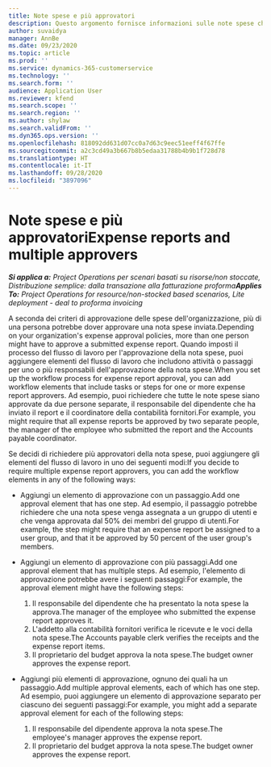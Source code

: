```yaml
---
title: Note spese e più approvatori
description: Questo argomento fornisce informazioni sulle note spese che richiedono l'approvazione di più persone.
author: suvaidya
manager: AnnBe
ms.date: 09/23/2020
ms.topic: article
ms.prod: ''
ms.service: dynamics-365-customerservice
ms.technology: ''
ms.search.form: ''
audience: Application User
ms.reviewer: kfend
ms.search.scope: ''
ms.search.region: ''
ms.author: shylaw
ms.search.validFrom: ''
ms.dyn365.ops.version: ''
ms.openlocfilehash: 818092dd631d07cc0a7d63c9eec51eeff4f67ffe
ms.sourcegitcommit: a2c3cd49a3b667b8b5edaa31788b4b9b1f728d78
ms.translationtype: HT
ms.contentlocale: it-IT
ms.lasthandoff: 09/28/2020
ms.locfileid: "3897096"
---
```

# <a name="expense-reports-and-multiple-approvers"></a><span data-ttu-id="0ef6c-103">Note spese e più approvatori</span><span class="sxs-lookup"><span data-stu-id="0ef6c-103">Expense reports and multiple approvers</span></span>

<span data-ttu-id="0ef6c-104">_**Si applica a:** Project Operations per scenari basati su risorse/non stoccate, Distribuzione semplice: dalla transazione alla fatturazione proforma_</span><span class="sxs-lookup"><span data-stu-id="0ef6c-104">_**Applies To:** Project Operations for resource/non-stocked based scenarios, Lite deployment - deal to proforma invoicing_</span></span>

<span data-ttu-id="0ef6c-105">A seconda dei criteri di approvazione delle spese dell'organizzazione, più di una persona potrebbe dover approvare una nota spese inviata.</span><span class="sxs-lookup"><span data-stu-id="0ef6c-105">Depending on your organization's expense approval policies, more than one person might have to approve a submitted expense report.</span></span> <span data-ttu-id="0ef6c-106">Quando imposti il processo del flusso di lavoro per l'approvazione della nota spese, puoi aggiungere elementi del flusso di lavoro che includono attività o passaggi per uno o più responsabili dell'approvazione della nota spese.</span><span class="sxs-lookup"><span data-stu-id="0ef6c-106">When you set up the workflow process for expense report approval, you can add workflow elements that include tasks or steps for one or more expense report approvers.</span></span> <span data-ttu-id="0ef6c-107">Ad esempio, puoi richiedere che tutte le note spese siano approvate da due persone separate, il responsabile del dipendente che ha inviato il report e il coordinatore della contabilità fornitori.</span><span class="sxs-lookup"><span data-stu-id="0ef6c-107">For example, you might require that all expense reports be approved by two separate people, the manager of the employee who submitted the report and the Accounts payable coordinator.</span></span>

<span data-ttu-id="0ef6c-108">Se decidi di richiedere più approvatori della nota spese, puoi aggiungere gli elementi del flusso di lavoro in uno dei seguenti modi:</span><span class="sxs-lookup"><span data-stu-id="0ef6c-108">If you decide to require multiple expense report approvers, you can add the workflow elements in any of the following ways:</span></span>

- <span data-ttu-id="0ef6c-109">Aggiungi un elemento di approvazione con un passaggio.</span><span class="sxs-lookup"><span data-stu-id="0ef6c-109">Add one approval element that has one step.</span></span> <span data-ttu-id="0ef6c-110">Ad esempio, il passaggio potrebbe richiedere che una nota spese venga assegnata a un gruppo di utenti e che venga approvata dal 50% dei membri del gruppo di utenti.</span><span class="sxs-lookup"><span data-stu-id="0ef6c-110">For example, the step might require that an expense report be assigned to a user group, and that it be approved by 50 percent of the user group's members.</span></span>
- <span data-ttu-id="0ef6c-111">Aggiungi un elemento di approvazione con più passaggi.</span><span class="sxs-lookup"><span data-stu-id="0ef6c-111">Add one approval element that has multiple steps.</span></span> <span data-ttu-id="0ef6c-112">Ad esempio, l'elemento di approvazione potrebbe avere i seguenti passaggi:</span><span class="sxs-lookup"><span data-stu-id="0ef6c-112">For example, the approval element might have the following steps:</span></span>

    1. <span data-ttu-id="0ef6c-113">Il responsabile del dipendente che ha presentato la nota spese la approva.</span><span class="sxs-lookup"><span data-stu-id="0ef6c-113">The manager of the employee who submitted the expense report approves it.</span></span>
    2. <span data-ttu-id="0ef6c-114">L'addetto alla contabilità fornitori verifica le ricevute e le voci della nota spese.</span><span class="sxs-lookup"><span data-stu-id="0ef6c-114">The Accounts payable clerk verifies the receipts and the expense report items.</span></span>
    3. <span data-ttu-id="0ef6c-115">Il proprietario del budget approva la nota spese.</span><span class="sxs-lookup"><span data-stu-id="0ef6c-115">The budget owner approves the expense report.</span></span>

- <span data-ttu-id="0ef6c-116">Aggiungi più elementi di approvazione, ognuno dei quali ha un passaggio.</span><span class="sxs-lookup"><span data-stu-id="0ef6c-116">Add multiple approval elements, each of which has one step.</span></span> <span data-ttu-id="0ef6c-117">Ad esempio, puoi aggiungere un elemento di approvazione separato per ciascuno dei seguenti passaggi:</span><span class="sxs-lookup"><span data-stu-id="0ef6c-117">For example, you might add a separate approval element for each of the following steps:</span></span>

    1. <span data-ttu-id="0ef6c-118">Il responsabile del dipendente approva la nota spese.</span><span class="sxs-lookup"><span data-stu-id="0ef6c-118">The employee's manager approves the expense report.</span></span>
    2. <span data-ttu-id="0ef6c-119">Il proprietario del budget approva la nota spese.</span><span class="sxs-lookup"><span data-stu-id="0ef6c-119">The budget owner approves the expense report.</span></span>
